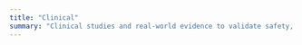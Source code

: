 ```yaml
---
title: "Clinical"
summary: "Clinical studies and real-world evidence to validate safety, effectiveness, and equity of interventions as well as identify future biomarkers for therapeutic intervention and monitoring."
---
```

